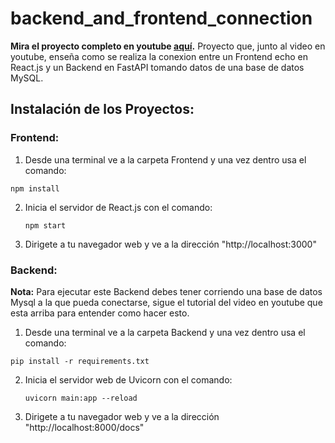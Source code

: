 # backend_and_frontend_connection
**Mira el proyecto completo en youtube [aquí](https://youtu.be/ftgTplCFb8s).**
Proyecto que, junto al video en youtube, enseña como se realiza la conexion entre un Frontend echo en React.js y un Backend en FastAPI tomando datos de una base de datos MySQL.
## Instalación de los Proyectos:
### Frontend:
1) Desde una terminal ve a la carpeta Frontend y una vez dentro usa el comando:
  ```
  npm install
  ```
2) Inicia el servidor de React.js con el comando:
   ```
   npm start
   ```
3) Dirigete a tu navegador web y ve a la dirección "http://localhost:3000"

### Backend:
**Nota:** Para ejecutar este Backend debes tener corriendo una base de datos Mysql a la que pueda conectarse, sigue el tutorial del video en youtube que esta arriba para entender como hacer esto.
1) Desde una terminal ve a la carpeta Backend y una vez dentro usa el comando:
  ```
  pip install -r requirements.txt
  ```
2) Inicia el servidor web de Uvicorn con el comando:
   ```
   uvicorn main:app --reload
   ```
3) Dirigete a tu navegador web y ve a la dirección "http://localhost:8000/docs"

